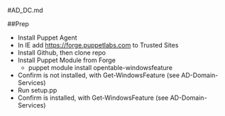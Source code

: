 #AD_DC.md

##Prep
- Install Puppet Agent
- In IE add https://forge.puppetlabs.com to Trusted Sites
- Install Github, then clone repo
- Install Puppet Module from Forge
  - puppet module install opentable-windowsfeature
- Confirm  is not installed, with Get-WindowsFeature (see AD-Domain-Services)
- Run setup.pp
- Confirm  is installed, with Get-WindowsFeature (see AD-Domain-Services)
